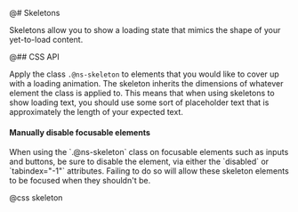 @# Skeletons

Skeletons allow you to show a loading state that mimics the shape of your yet-to-load content.

@## CSS API

Apply the class `.@ns-skeleton` to elements that you would like to cover up with a loading animation.
The skeleton inherits the dimensions of whatever element the class is applied to. This means that
when using skeletons to show loading text, you should use some sort of placeholder text that is
approximately the length of your expected text.

<div class="@ns-callout @ns-intent-warning @ns-icon-warning-sign">
    <h4 class="@ns-callout-title">Manually disable focusable elements</h4>
    When using the `.@ns-skeleton` class on focusable elements such as inputs and buttons, be sure to
    disable the element, via either the `disabled` or `tabindex="-1"` attributes. Failing to do so
    will allow these skeleton elements to be focused when they shouldn't be.
</div>

@css skeleton
